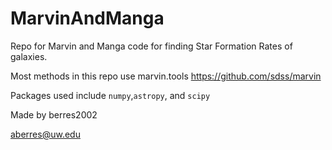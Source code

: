 # MarvinAndManga
Repo for Marvin and Manga code for finding Star Formation Rates of galaxies.

Most methods in this repo use marvin.tools https://github.com/sdss/marvin

Packages used include `numpy`,`astropy`, and `scipy`

Made by berres2002

aberres@uw.edu
